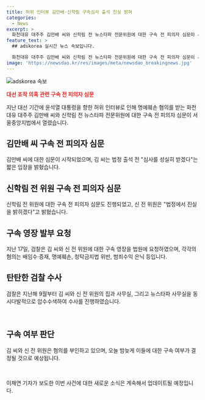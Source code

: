 ```yaml
---
title: 허위 인터뷰 김만배·신학림 구속심사 출석 진실 밝혀
categories:
  - News
excerpt: >
  화천대유 대주주 김만배 씨와 신학림 전 뉴스타파 전문위원에 대한 구속 전 피의자 심문이 서울중앙지법에서 열렸습니다. 이들은 윤석열 대통령의 명예훼손 혐의와 더불어 대선 개입 여론조작으로 지목되며, 1억 6천여만 원을 받은 것으로 알려졌습니다. 검찰은 집과 사무실, 뉴스타파 등을 압수수색하며 9개월의 수사 끝에 영장을 청구한 상황입니다. 이들의 구속 여부는 이르면 오늘 밤늦게 결정될 전망입니다. (150자)
feature_text: >
  ## adskorea 실시간 뉴스 속보입니다.

  화천대유 대주주 김만배 씨와 신학림 전 뉴스타파 전문위원에 대한 구속 전 피의자 심문이 서울중앙지법에서 열렸습니다. 이들은 윤석열 대통령의 명예훼손 혐의와 더불어 대선 개입 여론조작으로 지목되며, 1억 6천여만 원을 받은 것으로 알려졌습니다. 검찰은 집과 사무실, 뉴스타파 등을 압수수색하며 9개월의 수사 끝에 영장을 청구한 상황입니다. 이들의 구속 여부는 이르면 오늘 밤늦게 결정될 전망입니다. (150자)
image: 'https://newsdao.kr/res/images/meta/newsdao_breakingnews.jpg'
---
```


<p><img src="https://newsdao.kr/res/images/meta/newsdao_breakingnews.jpg" alt="adskorea 속보" /></p>

<p><b><span style="color: #ee2323;">대선 조작 의혹 관련 구속 전 피의자 심문</span></b></p>

<p>지난 대선 기간에 윤석열 대통령을 향한 허위 인터뷰로 인해 명예훼손 혐의를 받는 화천대유 대주주 김만배 씨와 신학림 전 뉴스타파 전문위원에 대한 구속 전 피의자 심문이 서울중앙지법에서 열렸습니다.</p>

<h2 data-ke-size="size26">김만배 씨 구속 전 피의자 심문</h2>

<p>김만배 씨에 대한 심문이 시작되었으며, 김 씨는 법정 출석 전 "심사를 성실히 받겠다"는 짧은 입장을 밝혔습니다.</p>

<h2 data-ke-size="size26">신학림 전 위원 구속 전 피의자 심문</h2>

<p>신학림 전 위원에 대한 구속 전 피의자 심문도 진행되었고, 신 전 위원은 "법정에서 진실을 밝히겠다"고 밝혔습니다.</p>

<h2 data-ke-size="size26">구속 영장 발부 요청</h2>

<p>지난 17일, 검찰은 김 씨와 신 전 위원에 대한 구속 영장을 법원에 요청하였으며, 각각의 혐의는 배임수·증재, 명예훼손, 청탁금지법 위반, 범죄수익 은닉 등입니다.</p>

<h2 data-ke-size="size26">탄탄한 검찰 수사</h2>

<p>검찰은 지난해 9월부터 김 씨와 신 전 위원의 집과 사무실, 그리고 뉴스타파 사무실을 동시다발적으로 압수수색하여 수사를 진행하였습니다.</p>

<p data-ke-size="size16">&nbsp;</p>

<h2 data-ke-size="size26">구속 여부 판단</h2>

<p>김 씨와 신 전 위원은 혐의를 부인하고 있으며, 오늘 밤늦게 이들에 대한 구속 여부가 결정될 것으로 예상됩니다.</p>

<p data-ke-size="size16">&nbsp;</p>

<p>이채연 기자가 보도한 이번 사건에 대한 새로운 소식은 계속해서 업데이트될 예정입니다.</p>

